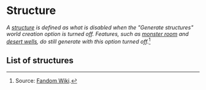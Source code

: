 # Structure

*A [structure](https://minecraft.fandom.com/wiki/Structure) is defined as what is disabled when the "Generate structures" world creation option is turned off. Features, such as [monster room](https://minecraft.fandom.com/wiki/Monster_Room) and [desert wells](https://minecraft.fandom.com/wiki/Desert_Well), do still generate with this option turned off.*[^1]

[^1]: Source: [Fandom Wiki](https://minecraft.fandom.com/wiki/Structure).

## List of structures

<div id="list" type="structures" mod="adventurez" icons="false"></div>
<script src="/wiki/javascripts/info.js"></script>
